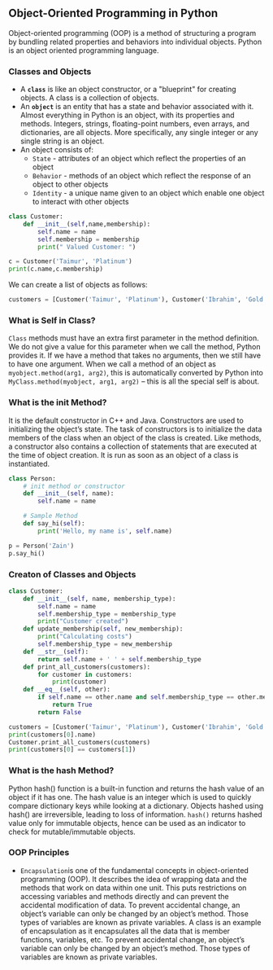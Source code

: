 ## Object-Oriented Programming in Python

Object-oriented programming (OOP) is a method of structuring a program by bundling related properties and behaviors into individual objects. Python is an object oriented programming language. 

### Classes and Objects

* A **`class`** is like an object constructor, or a "blueprint" for creating objects. A class is a collection of objects. 
* An **`object`** is an entity that has a state and behavior associated with it. Almost everything in Python is an object, with its properties and methods. Integers, strings, floating-point numbers, even arrays, and dictionaries, are all objects. More specifically, any single integer or any single string is an object.
* An object consists of:
  - `State` - attributes of an object which reflect the properties of an object
  - `Behavior` - methods of an object which reflect the response of an object to other objects
  - `Identity` - a unique name given to an object which enable one object to interact with other objects

```python
class Customer:
    def __init__(self,name,membership):
        self.name = name
        self.membership = membership
        print(" Valued Customer: ")

c = Customer('Taimur', 'Platinum')
print(c.name,c.membership)
```

We can create a list of objects as follows:

```python
customers = [Customer('Taimur', 'Platinum'), Customer('Ibrahim', 'Gold')]

```

### What is Self in Class?
`Class` methods must have an extra first parameter in the method definition. We do not give a value for this parameter when we call the method, Python provides it. If we have a method that takes no arguments, then we still have to have one argument. When we call a method of an object as `myobject.method(arg1, arg2)`, this is automatically converted by Python into `MyClass.method(myobject, arg1, arg2)` – this is all the special self is about.

### What is the __init__ Method?
It is the default constructor in C++ and Java. Constructors are used to initializing the object’s state. The task of constructors is to initialize the data members of the class when an object of the class is created. Like methods, a constructor also contains a collection of statements that are executed at the time of object creation. It is run as soon as an object of a class is instantiated.

```python
class Person:
	# init method or constructor
	def __init__(self, name):
		self.name = name

	# Sample Method
	def say_hi(self):
		print('Hello, my name is', self.name)

p = Person('Zain')
p.say_hi()
```

### Creaton of Classes and Objects

```python
class Customer:
    def __init__(self, name, membership_type):
        self.name = name
        self.membership_type = membership_type
        print("Customer created")
    def update_membership(self, new_membership):
        print("Calculating costs")
        self.membership_type = new_membership
    def __str__(self):
        return self.name + ' ' + self.membership_type
    def print_all_customers(customers):
        for customer in customers:
            print(customer)
    def __eq__(self, other):
        if self.name == other.name and self.membership_type == other.membership_type:
            return True
        return False
```

```python
customers = [Customer('Taimur', 'Platinum'), Customer('Ibrahim', 'Gold')]
print(customers[0].name)
Customer.print_all_customers(customers)
print(customers[0] == customers[1])
```

### What is the __hash__ Method?
Python hash() function is a built-in function and returns the hash value of an object if it has one. The hash value is an integer which is used to quickly compare dictionary keys while looking at a dictionary. Objects hashed using hash() are irreversible, leading to loss of information. `hash()` returns hashed value only for immutable objects, hence can be used as an indicator to check for mutable/immutable objects.

### OOP Principles

* `Encapsulation`is one of the fundamental concepts in object-oriented programming (OOP). It describes the idea of wrapping data and the methods that work on data within one unit. This puts restrictions on accessing variables and methods directly and can prevent the accidental modification of data. To prevent accidental change, an object’s variable can only be changed by an object’s method. Those types of variables are known as private variables. A class is an example of encapsulation as it encapsulates all the data that is member functions, variables, etc. To prevent accidental change, an object’s variable can only be changed by an object’s method. Those types of variables are known as private variables.

